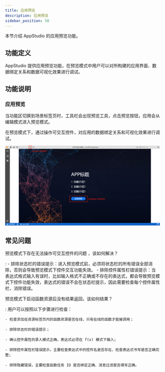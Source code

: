```yaml
---
title: 应用预览
description: 应用预览
sidebar_position: 50
---
```


本节介绍 AppStudio 的应用预览功能。

## 功能定义

AppStudio 提供应用预览功能，在预览模式中用户可以对所构建的应用界面、数据绑定关系和数据可视化效果进行调试。

## 功能说明

### 应用预览

当功能区切换到场景标签页时，工具栏会出现预览工具，点击预览按钮，应用会从编辑模式进入预览模式。

在预览模式下，通过操作可交互控件，对应用的数据绑定关系和可视化效果进行调试。

![应用预览](./5.png)

## 常见问题

预览模式下存在无法操作可交互控件的问题 ，该如何解决？

:   - 排除状态栏的错误提示：进入预览模式前，必须将状态栏的所有错误全部消除，否则会导致预览模式下控件交互功能失效。
    - 排除控件属性栏错误提示：当表达式格式输入有误时，比如输入格式不正确或不存在的表达式，都会导致预览模式下控件功能失效，表达式的错误不会在状态栏提示，因此需要检查每个控件属性栏，消除错误。

预览模式下启动函数资源后没有结果返回，该如何结果？

:   用户可以按照以下步骤进行检查：

    - 检查添加在资源标签页内的函数资源是否在线，只有在线的函数才能被调用；

    - 排除状态栏的错误提示；

    - 确认控件属性的录入模式正确，表达式必须在 f(x) 模式下输入;

    - 排除控件属性栏错误提示，主要检查表达式中的控件名是否存在、检查表达式书写是否正确完整;

    - 排除隐藏错误，主要检查函数任务 ID 是否绑定正确、消息过滤是否填写正确。







